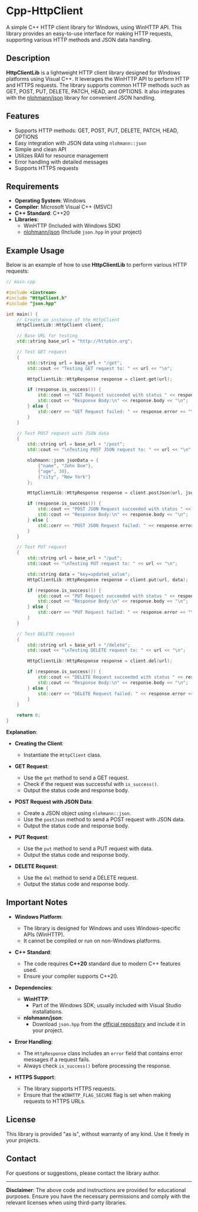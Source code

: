 # Cpp-HttpClient
A simple C++ HTTP client library for Windows, using WinHTTP API. This library provides an easy-to-use interface for making HTTP requests, supporting various HTTP methods and JSON data handling.

## Description

**HttpClientLib** is a lightweight HTTP client library designed for Windows platforms using Visual C++. It leverages the WinHTTP API to perform HTTP and HTTPS requests. The library supports common HTTP methods such as GET, POST, PUT, DELETE, PATCH, HEAD, and OPTIONS. It also integrates with the [nlohmann/json](https://github.com/nlohmann/json) library for convenient JSON handling.

## Features

- Supports HTTP methods: GET, POST, PUT, DELETE, PATCH, HEAD, OPTIONS
- Easy integration with JSON data using `nlohmann::json`
- Simple and clean API
- Utilizes RAII for resource management
- Error handling with detailed messages
- Supports HTTPS requests

## Requirements

- **Operating System**: Windows
- **Compiler**: Microsoft Visual C++ (MSVC)
- **C++ Standard**: C++20
- **Libraries**:
  - WinHTTP (Included with Windows SDK)
  - [nlohmann/json](https://github.com/nlohmann/json) (Include `json.hpp` in your project)

## Example Usage

Below is an example of how to use **HttpClientLib** to perform various HTTP requests:

```cpp
// main.cpp

#include <iostream>
#include "HttpClient.h"
#include "json.hpp"

int main() {
    // Create an instance of the HttpClient
    HttpClientLib::HttpClient client;

    // Base URL for testing
    std::string base_url = "http://httpbin.org";

    // Test GET request
    {
        std::string url = base_url + "/get";
        std::cout << "Testing GET request to: " << url << "\n";

        HttpClientLib::HttpResponse response = client.get(url);

        if (response.is_success()) {
            std::cout << "GET Request succeeded with status " << response.status_code << "\n";
            std::cout << "Response Body:\n" << response.body << "\n";
        } else {
            std::cerr << "GET Request failed: " << response.error << "\n";
        }
    }

    // Test POST request with JSON data
    {
        std::string url = base_url + "/post";
        std::cout << "\nTesting POST JSON request to: " << url << "\n";

        nlohmann::json jsonData = {
            {"name", "John Doe"},
            {"age", 30},
            {"city", "New York"}
        };

        HttpClientLib::HttpResponse response = client.postJson(url, jsonData);

        if (response.is_success()) {
            std::cout << "POST JSON Request succeeded with status " << response.status_code << "\n";
            std::cout << "Response Body:\n" << response.body << "\n";
        } else {
            std::cerr << "POST JSON Request failed: " << response.error << "\n";
        }
    }

    // Test PUT request
    {
        std::string url = base_url + "/put";
        std::cout << "\nTesting PUT request to: " << url << "\n";

        std::string data = "key=updated_value";
        HttpClientLib::HttpResponse response = client.put(url, data);

        if (response.is_success()) {
            std::cout << "PUT Request succeeded with status " << response.status_code << "\n";
            std::cout << "Response Body:\n" << response.body << "\n";
        } else {
            std::cerr << "PUT Request failed: " << response.error << "\n";
        }
    }

    // Test DELETE request
    {
        std::string url = base_url + "/delete";
        std::cout << "\nTesting DELETE request to: " << url << "\n";

        HttpClientLib::HttpResponse response = client.del(url);

        if (response.is_success()) {
            std::cout << "DELETE Request succeeded with status " << response.status_code << "\n";
            std::cout << "Response Body:\n" << response.body << "\n";
        } else {
            std::cerr << "DELETE Request failed: " << response.error << "\n";
        }
    }

    return 0;
}
```

**Explanation**:

- **Creating the Client**:
  - Instantiate the `HttpClient` class.

- **GET Request**:
  - Use the `get` method to send a GET request.
  - Check if the request was successful with `is_success()`.
  - Output the status code and response body.

- **POST Request with JSON Data**:
  - Create a JSON object using `nlohmann::json`.
  - Use the `postJson` method to send a POST request with JSON data.
  - Output the status code and response body.

- **PUT Request**:
  - Use the `put` method to send a PUT request with data.
  - Output the status code and response body.

- **DELETE Request**:
  - Use the `del` method to send a DELETE request.
  - Output the status code and response body.

## Important Notes

- **Windows Platform**:
  - The library is designed for Windows and uses Windows-specific APIs (WinHTTP).
  - It cannot be compiled or run on non-Windows platforms.

- **C++ Standard**:
  - The code requires **C++20** standard due to modern C++ features used.
  - Ensure your compiler supports C++20.

- **Dependencies**:
  - **WinHTTP**:
    - Part of the Windows SDK; usually included with Visual Studio installations.
  - **nlohmann/json**:
    - Download `json.hpp` from the [official repository](https://github.com/nlohmann/json) and include it in your project.

- **Error Handling**:
  - The `HttpResponse` class includes an `error` field that contains error messages if a request fails.
  - Always check `is_success()` before processing the response.

- **HTTPS Support**:
  - The library supports HTTPS requests.
  - Ensure that the `WINHTTP_FLAG_SECURE` flag is set when making requests to HTTPS URLs.

## License

This library is provided "as is", without warranty of any kind. Use it freely in your projects.

## Contact

For questions or suggestions, please contact the library author.

---

**Disclaimer**: The above code and instructions are provided for educational purposes. Ensure you have the necessary permissions and comply with the relevant licenses when using third-party libraries.
